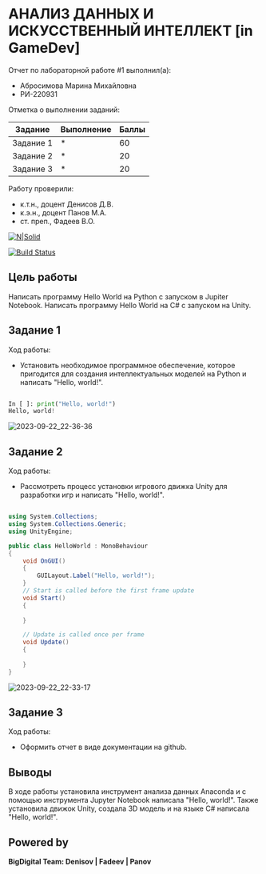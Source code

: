 # АНАЛИЗ ДАННЫХ И ИСКУССТВЕННЫЙ ИНТЕЛЛЕКТ [in GameDev]
Отчет по лабораторной работе #1 выполнил(а):
- Абросимова Марина Михайловна
- РИ-220931
  
Отметка о выполнении заданий:

| Задание | Выполнение | Баллы |
| ------ | ------ | ------ |
| Задание 1 | * | 60 |
| Задание 2 | * | 20 |
| Задание 3 | * | 20 |

Работу проверили:
- к.т.н., доцент Денисов Д.В.
- к.э.н., доцент Панов М.А.
- ст. преп., Фадеев В.О.

[![N|Solid](https://cldup.com/dTxpPi9lDf.thumb.png)](https://nodesource.com/products/nsolid)

[![Build Status](https://travis-ci.org/joemccann/dillinger.svg?branch=master)](https://travis-ci.org/joemccann/dillinger)

## Цель работы
Написать программу Hello World на Python с запуском в Jupiter Notebook. Написать программу Hello World на C# с запуском на Unity.

## Задание 1
Ход работы:
- Установить необходимое программное обеспечение, которое пригодится для создания интеллектуальных моделей на Python и написать "Hello, world!".

```py

In [ ]: print("Hello, world!")
Hello, world!

```

![2023-09-22_22-36-36](https://github.com/Marishka-A/Anaconda1/assets/126682278/979c26a7-f336-4dd9-b38e-6c16beb3a201)


## Задание 2

Ход работы:
- Рассмотреть процесс установки игрового движка Unity для разработки игр и написать "Hello, world!".

```c#

using System.Collections;
using System.Collections.Generic;
using UnityEngine;

public class HelloWorld : MonoBehaviour
{
    void OnGUI()
    {
        GUILayout.Label("Hello, world!");
    }
    // Start is called before the first frame update
    void Start()
    {
        
    }

    // Update is called once per frame
    void Update()
    {
        
    }
}

```

![2023-09-22_22-33-17](https://github.com/Marishka-A/Anaconda1/assets/126682278/de1bed75-971a-445c-90ba-01b5fbf2e56d)


## Задание 3

Ход работы:
- Оформить отчет в виде документации на github.


## Выводы

В ходе работы установила инструмент анализа данных Anaconda и с помощью инструмента Jupyter Notebook написала "Hello, world!". Также установила движок Unity, создала 3D модель и на языке C# написала "Hello, world!". 


## Powered by

**BigDigital Team: Denisov | Fadeev | Panov**
